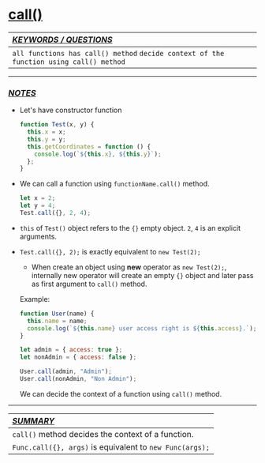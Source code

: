 # [**call()**]()

| [_KEYWORDS / QUESTIONS_]()                                                             |
| :------------------------------------------------------------------------------------- |
| `all functions has call() method` `decide context of the function using call() method` |

---

### [_NOTES_]()

- Let's have constructor function
  ```js
  function Test(x, y) {
    this.x = x;
    this.y = y;
    this.getCoordinates = function () {
      console.log(`${this.x}, ${this.y}`);
    };
  }
  ```
- We can call a function using `functionName.call()` method.

  ```js
  let x = 2;
  let y = 4;
  Test.call({}, 2, 4);
  ```

- `this` of `Test()` object refers to the `{}` empty object. `2`, `4` is an explicit arguments.

- `Test.call({}, 2);` is exactly equivalent to `new Test(2);`

  - When create an object using **new** operator as `new Test(2);`, internally new operator will create an empty `{}` object and later pass as first argument to `call()` method.

  Example:

  ```js
  function User(name) {
    this.name = name;
    console.log(`${this.name} user access right is ${this.access}.`);
  }

  let admin = { access: true };
  let nonAdmin = { access: false };

  User.call(admin, "Admin");
  User.call(nonAdmin, "Non Admin");
  ```

  We can decide the context of a function using `call()` method.

---

| [_SUMMARY_]()                                            |
| :------------------------------------------------------- |
| `call()` method decides the context of a function.       |
| `Func.call({}, args)` is equivalent to `new Func(args);` |

